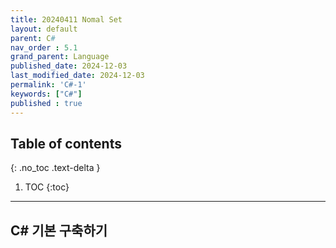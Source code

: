 ```yaml
---
title: 20240411 Nomal Set
layout: default
parent: C#
nav_order : 5.1
grand_parent: Language
published_date: 2024-12-03
last_modified_date: 2024-12-03
permalink: 'C#-1'
keywords: ["C#"]
published : true
---
```

## Table of contents
{: .no_toc .text-delta }

1. TOC
{:toc}
---
## C# 기본 구축하기